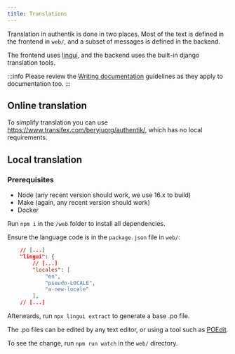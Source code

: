 ```yaml
---
title: Translations
---
```


Translation in authentik is done in two places. Most of the text is defined in the frontend in `web/`, and a subset of messages is defined in the backend.

The frontend uses [lingui](https://lingui.js.org/), and the backend uses the built-in django translation tools.

:::info
Please review the [Writing documentation](./docs/writing-documentation) guidelines as they apply to documentation too.
:::

## Online translation

To simplify translation you can use https://www.transifex.com/beryjuorg/authentik/, which has no local requirements.

## Local translation

### Prerequisites

-   Node (any recent version should work, we use 16.x to build)
-   Make (again, any recent version should work)
-   Docker

Run `npm i` in the `/web` folder to install all dependencies.

Ensure the language code is in the `package.json` file in `web/`:

```json
    // [...]
    "lingui": {
        // [...]
        "locales": [
            "en",
            "pseudo-LOCALE",
            "a-new-locale"
        ],
    // [...]
```

Afterwards, run `npx lingui extract` to generate a base .po file.

The .po files can be edited by any text editor, or using a tool such as [POEdit](https://poedit.net/).

To see the change, run `npm run watch` in the `web/` directory.

